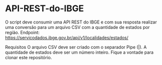 # API-REST-do-IBGE

O script deve consumir uma API REST do IBGE e com sua resposta realizar uma conversão para um arquivo CSV com a quantidade de estados por região.
Endpoint: https://servicodados.ibge.gov.br/api/v1/localidades/estados/

Requisitos
 O arquivo CSV deve ser criado com o separador Pipe (|).
 A quantidade de estados deve ser um número inteiro.
Fique a vontade para clonar este repositório.
